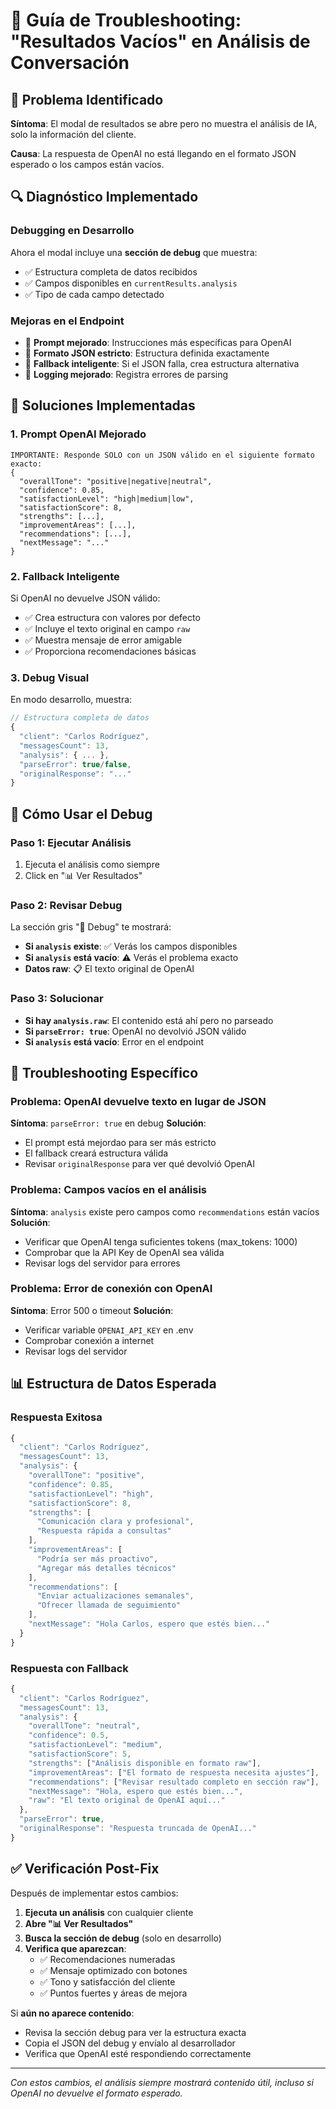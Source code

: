 # 🔧 Guía de Troubleshooting: "Resultados Vacíos" en Análisis de Conversación

## 🚨 Problema Identificado

**Síntoma**: El modal de resultados se abre pero no muestra el análisis de IA, solo la información del cliente.

**Causa**: La respuesta de OpenAI no está llegando en el formato JSON esperado o los campos están vacíos.

## 🔍 Diagnóstico Implementado

### Debugging en Desarrollo
Ahora el modal incluye una **sección de debug** que muestra:
- ✅ Estructura completa de datos recibidos
- ✅ Campos disponibles en `currentResults.analysis`
- ✅ Tipo de cada campo detectado

### Mejoras en el Endpoint
- 🔧 **Prompt mejorado**: Instrucciones más específicas para OpenAI
- 🔧 **Formato JSON estricto**: Estructura definida exactamente
- 🔧 **Fallback inteligente**: Si el JSON falla, crea estructura alternativa
- 🔧 **Logging mejorado**: Registra errores de parsing

## 🎯 Soluciones Implementadas

### 1. **Prompt OpenAI Mejorado**
```
IMPORTANTE: Responde SOLO con un JSON válido en el siguiente formato exacto:
{
  "overallTone": "positive|negative|neutral",
  "confidence": 0.85,
  "satisfactionLevel": "high|medium|low",
  "satisfactionScore": 8,
  "strengths": [...],
  "improvementAreas": [...],
  "recommendations": [...],
  "nextMessage": "..."
}
```

### 2. **Fallback Inteligente**
Si OpenAI no devuelve JSON válido:
- ✅ Crea estructura con valores por defecto
- ✅ Incluye el texto original en campo `raw`
- ✅ Muestra mensaje de error amigable
- ✅ Proporciona recomendaciones básicas

### 3. **Debug Visual**
En modo desarrollo, muestra:
```javascript
// Estructura completa de datos
{
  "client": "Carlos Rodríguez",
  "messagesCount": 13,
  "analysis": { ... },
  "parseError": true/false,
  "originalResponse": "..."
}
```

## 🚀 Cómo Usar el Debug

### Paso 1: Ejecutar Análisis
1. Ejecuta el análisis como siempre
2. Click en "📊 Ver Resultados"

### Paso 2: Revisar Debug
La sección gris "🔧 Debug" te mostrará:
- **Si `analysis` existe**: ✅ Verás los campos disponibles
- **Si `analysis` está vacío**: ⚠️ Verás el problema exacto
- **Datos raw**: 📋 El texto original de OpenAI

### Paso 3: Solucionar
- **Si hay `analysis.raw`**: El contenido está ahí pero no parseado
- **Si `parseError: true`**: OpenAI no devolvió JSON válido
- **Si `analysis` está vacío**: Error en el endpoint

## 🔧 Troubleshooting Específico

### Problema: OpenAI devuelve texto en lugar de JSON
**Síntoma**: `parseError: true` en debug
**Solución**: 
- El prompt está mejordao para ser más estricto
- El fallback creará estructura válida
- Revisar `originalResponse` para ver qué devolvió OpenAI

### Problema: Campos vacíos en el análisis
**Síntoma**: `analysis` existe pero campos como `recommendations` están vacíos
**Solución**:
- Verificar que OpenAI tenga suficientes tokens (max_tokens: 1000)
- Comprobar que la API Key de OpenAI sea válida
- Revisar logs del servidor para errores

### Problema: Error de conexión con OpenAI
**Síntoma**: Error 500 o timeout
**Solución**:
- Verificar variable `OPENAI_API_KEY` en .env
- Comprobar conexión a internet
- Revisar logs del servidor

## 📊 Estructura de Datos Esperada

### Respuesta Exitosa
```javascript
{
  "client": "Carlos Rodríguez",
  "messagesCount": 13,
  "analysis": {
    "overallTone": "positive",
    "confidence": 0.85,
    "satisfactionLevel": "high", 
    "satisfactionScore": 8,
    "strengths": [
      "Comunicación clara y profesional",
      "Respuesta rápida a consultas"
    ],
    "improvementAreas": [
      "Podría ser más proactivo",
      "Agregar más detalles técnicos"
    ],
    "recommendations": [
      "Enviar actualizaciones semanales",
      "Ofrecer llamada de seguimiento"
    ],
    "nextMessage": "Hola Carlos, espero que estés bien..."
  }
}
```

### Respuesta con Fallback
```javascript
{
  "client": "Carlos Rodríguez", 
  "messagesCount": 13,
  "analysis": {
    "overallTone": "neutral",
    "confidence": 0.5,
    "satisfactionLevel": "medium",
    "satisfactionScore": 5,
    "strengths": ["Análisis disponible en formato raw"],
    "improvementAreas": ["El formato de respuesta necesita ajustes"],
    "recommendations": ["Revisar resultado completo en sección raw"],
    "nextMessage": "Hola, espero que estés bien...",
    "raw": "El texto original de OpenAI aquí..."
  },
  "parseError": true,
  "originalResponse": "Respuesta truncada de OpenAI..."
}
```

## ✅ Verificación Post-Fix

Después de implementar estos cambios:

1. **Ejecuta un análisis** con cualquier cliente
2. **Abre "📊 Ver Resultados"** 
3. **Busca la sección de debug** (solo en desarrollo)
4. **Verifica que aparezcan**:
   - ✅ Recomendaciones numeradas
   - ✅ Mensaje optimizado con botones
   - ✅ Tono y satisfacción del cliente
   - ✅ Puntos fuertes y áreas de mejora

Si **aún no aparece contenido**:
- Revisa la sección debug para ver la estructura exacta
- Copia el JSON del debug y envíalo al desarrollador
- Verifica que OpenAI esté respondiendo correctamente

---

*Con estos cambios, el análisis siempre mostrará contenido útil, incluso si OpenAI no devuelve el formato esperado.*
